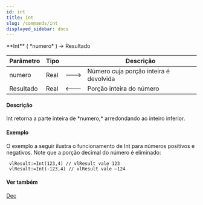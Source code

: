 ```yaml
---
id: int
title: Int
slug: /commands/int
displayed_sidebar: docs
---
```


<!--REF #_command_.Int.Syntax-->**Int** ( *numero* ) -> Resultado<!-- END REF-->
<!--REF #_command_.Int.Params-->
| Parâmetro | Tipo |  | Descrição |
| --- | --- | --- | --- |
| numero | Real | &#x1F852; | Número cuja porção inteira é devolvida |
| Resultado | Real | &#x1F850; | Porção inteira do número |

<!-- END REF-->

#### Descrição 

<!--REF #_command_.Int.Summary-->Int retorna a parte inteira de *numero,* arredondando ao inteiro inferior.<!-- END REF--> 

#### Exemplo 

O exemplo a seguir ilustra o funcionamento de Int para números positivos e negativos. Note que a porção decimal do número é eliminado:

```4d
 vlResult:=Int(123,4) // vlResult vale 123
 vlResult:=Int(-123,4) // vlResult vale –124
```

#### Ver também 

[Dec](dec.md)  